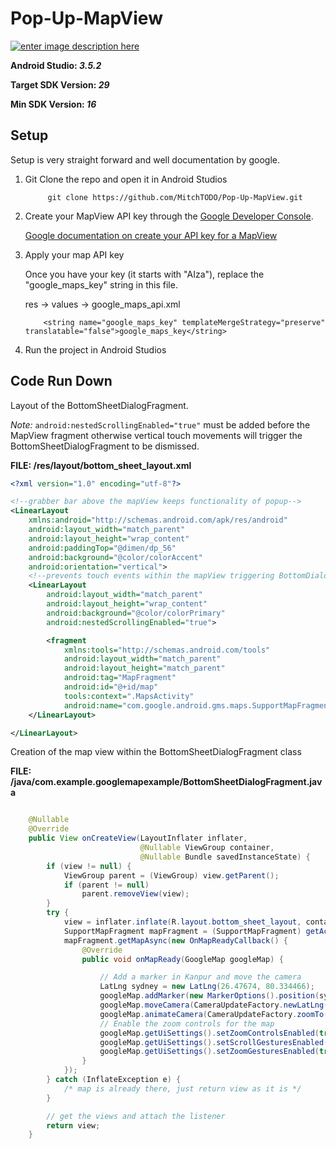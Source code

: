 

# Pop-Up-MapView

[![enter image description here][1]][1]


  [1]: https://i.stack.imgur.com/S1SFG.gif

<b>Android Studio: <i>3.5.2</i></b>

<b>Target SDK Version: <i>29</i></b>

<b>Min SDK Version: <i>16</i></b>


## Setup

Setup is very straight forward and well documentation by google.

1. Git Clone the repo and open it in Android Studios

            git clone https://github.com/MitchTODO/Pop-Up-MapView.git

2. Create your MapView API key through the [Google Developer Console][3].

   [Google documentation on create your API key for a MapView][2]

3. Apply your map API key

   Once you have your key (it starts with "AIza"), replace the "google_maps_key"
    string in this file.

    res -> values -> google_maps_api.xml

           <string name="google_maps_key" templateMergeStrategy="preserve" translatable="false">google_maps_key</string>

4. Run the project in Android Studios


## Code Run Down

Layout of the BottomSheetDialogFragment.

<i>Note:</i> `android:nestedScrollingEnabled="true"` must be added before the MapView fragment otherwise vertical touch movements will trigger the BottomSheetDialogFragment to be dismissed.

<b>FILE: /res/layout/bottom_sheet_layout.xml</b>

```xml
<?xml version="1.0" encoding="utf-8"?>

<!--grabber bar above the mapView keeps functionality of popup-->
<LinearLayout
    xmlns:android="http://schemas.android.com/apk/res/android"
    android:layout_width="match_parent"
    android:layout_height="wrap_content"
    android:paddingTop="@dimen/dp_56"
    android:background="@color/colorAccent"
    android:orientation="vertical">
    <!--prevents touch events within the mapView triggering BottomDialog-->
    <LinearLayout
        android:layout_width="match_parent"
        android:layout_height="wrap_content"
        android:background="@color/colorPrimary"
        android:nestedScrollingEnabled="true">

        <fragment
            xmlns:tools="http://schemas.android.com/tools"
            android:layout_width="match_parent"
            android:layout_height="match_parent"
            android:tag="MapFragment"
            android:id="@+id/map"
            tools:context=".MapsActivity"
            android:name="com.google.android.gms.maps.SupportMapFragment" />
    </LinearLayout>

</LinearLayout>
```

Creation of the map view within the BottomSheetDialogFragment class

<b>FILE: /java/com.example.googlemapexample/BottomSheetDialogFragment.java</b>
```java    

    @Nullable
    @Override
    public View onCreateView(LayoutInflater inflater,
                             @Nullable ViewGroup container,
                             @Nullable Bundle savedInstanceState) {
        if (view != null) {
            ViewGroup parent = (ViewGroup) view.getParent();
            if (parent != null)
                parent.removeView(view);
        }
        try {
            view = inflater.inflate(R.layout.bottom_sheet_layout, container, false);
            SupportMapFragment mapFragment = (SupportMapFragment) getActivity().getSupportFragmentManager().findFragmentById(R.id.map);
            mapFragment.getMapAsync(new OnMapReadyCallback() {
                @Override
                public void onMapReady(GoogleMap googleMap) {

                    // Add a marker in Kanpur and move the camera
                    LatLng sydney = new LatLng(26.47674, 80.334466);
                    googleMap.addMarker(new MarkerOptions().position(sydney).draggable(true).title("Marker in Kanpur India"));
                    googleMap.moveCamera(CameraUpdateFactory.newLatLng(sydney));
                    googleMap.animateCamera(CameraUpdateFactory.zoomTo(17.0f));
                    // Enable the zoom controls for the map
                    googleMap.getUiSettings().setZoomControlsEnabled(true);
                    googleMap.getUiSettings().setScrollGesturesEnabled(true);
                    googleMap.getUiSettings().setZoomGesturesEnabled(true);
                }
            });
        } catch (InflateException e) {
            /* map is already there, just return view as it is */
        }

        // get the views and attach the listener
        return view;
    }
  ```



  [2]: https://developers.google.com/maps/documentation/android/start#get-key
  [3]:https://console.developers.google.com
